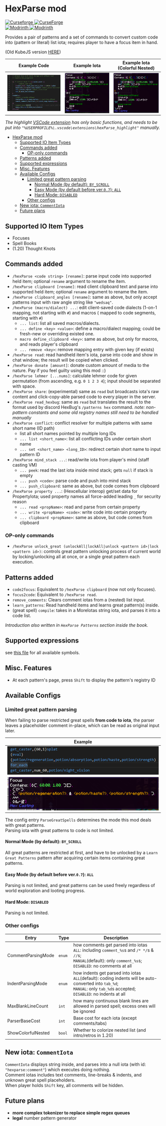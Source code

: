 # HexParse mod

[![Curseforge](https://badges.moddingx.org/curseforge/versions/1148731) ![CurseForge](https://badges.moddingx.org/curseforge/downloads/1148731)](https://www.curseforge.com/minecraft/mc-mods/hexparse)  
[![Modrinth](https://badges.moddingx.org/modrinth/versions/WjFyIzFj) ![Modrinth](https://badges.moddingx.org/modrinth/downloads/WjFyIzFj)](https://modrinth.com/mod/hexparse)

Provides a pair of patterns and a set of commands to convert custom code into (pattern or literal) list iota; requires
player to have a focus item in hand.

(Old KubeJS version [HERE](https://github.com/YukkuriC/hex_playground/blob/1.19/server_scripts/Parser.js))

| Example Code                                                                    | Example Iota                                                                    | Example Iota (Colorful Nested)                                                                        |
|---------------------------------------------------------------------------------|---------------------------------------------------------------------------------|-------------------------------------------------------------------------------------------------------|
| ![Code](https://github.com/YukkuriC/HexParseMod/raw/main/img/sample%20code.png) | ![Iota](https://github.com/YukkuriC/HexParseMod/raw/main/img/sample%20iota.png) | ![Iota (Colorful)](https://github.com/YukkuriC/HexParseMod/raw/main/img/colorful%20nested%20iota.png) |

_The
highlight [VSCode extension](https://github.com/YukkuriC/hexParse_scripts/tree/main/.vscode/extensions/hexParse_highlight)
has only basic functions, and needs to be put into `"%USERPROFILE%\.vscode\extensions\hexParse_highlight"` manually._

<!-- TOC -->

* [HexParse mod](#hexparse-mod)
    * [Supported IO Item Types](#supported-io-item-types)
    * [Commands added](#commands-added)
        * [OP-only commands](#op-only-commands)
    * [Patterns added](#patterns-added)
    * [Supported expressions](#supported-expressions)
    * [Misc. Features](#misc-features)
    * [Available Configs](#available-configs)
        * [Limited great pattern parsing](#limited-great-pattern-parsing)
            * [Normal Mode (by default): `BY_SCROLL`](#normal-mode-by-default-by_scroll)
            * [Easy Mode (by default before ver.`0.7`): `ALL`](#easy-mode-by-default-before-ver07-all)
            * [Hard Mode: `DISABLED`](#hard-mode-disabled)
        * [Other configs](#other-configs)
    * [New iota: `CommentIota`](#new-iota-commentiota)
    * [Future plans](#future-plans)

<!-- TOC -->

## Supported IO Item Types

- Focuses
- Spell Books
- (1.20) Thought Knots

## Commands added

- `/hexParse <code string> [rename]`: parse input code into supported held item; optional `rename` argument to rename the item.
- `/hexParse clipboard [rename]`: read client clipboard text and parse into supported held item; optional `rename` argument to rename
  the item.
- `/hexParse clipboard_angles [rename]`: same as above, but only accept patterns input with raw angle string like
  `"wedsaq"`.
- `/hexParse (macro/dialect) ...`: edit client-saved code dialects (1-on-1 mapping, not starting with `#`) and macros (
  mapped to code segments, starting with `#`)
    - `... list`: list all saved macros/dialects.
    - `... define <key> <value>`: define a macro/dialect mapping; could be fresh-new or overriding existed one.
    - `macro define_clipboard <key>`: same as above, but only for macros, and reads player's clipboard
    - `... remove <key>`: remove mapping entry with given key (if exists)
- `/hexParse read`: read handheld item's iota, parse into code and show in chat window; the result will be copied
  when clicked.
- `/hexParse donate [amount]`: donate custom amount of media to the nature. Pay if you feel guilty using this mod ::)
- `/hexParse lehmer [...nums]`: calculate lehmer code for given permutation (from ascending, e.g. `0 1 2 3 4`); input
  should be separated with space.
- `/hexParse share`: (experimental) same as `read` but broadcasts iota's raw content and click-copy-able parsed code to
  every player in the server.
- `/hexParse read_hexbug`: same as `read` but translates the result to the format used by discord HexBug's `/patterns hex` command. _note:
  non-pattern constants and some old registry names still need to be handled manually_
- `/hexParse conflict`: conflict resolver for multiple patterns with same short name (ID path)
    - list all short names pointed by multiple long IDs
    - `... list <short_name>`: list all conflicting IDs under certain short name
    - `... set <short_name> <long_ID>`: redirect certain short name to input pattern ID
- `/hexParse mind_stack ...`: read/write iota from player's mind (staff casting VM)
    - `... peek`: read the last iota inside mind stack; gets `null` if stack is empty
    - `... push <code>`: parse code and push into mind stack
    - `... push_clipboard`: same as above, but code comes from clipboard
- `/hexParse property ...`: (Hexcellular interop) get/set data for PropertyIota; used property names all force-added leading `_` for security reason
    - `... read <propName>`: read and parse from certain property
    - `... write <propName> <code>`: write code into certain property
    - `... clipboard <propName>`: same as above, but code comes from clipboard

### OP-only commands

- `/hexParse unlock_great (unlockAll|lockAll|unlock <pattern id>|lock <pattern id>)`: controls great pattern unlocking
  process of current
  world by locking/unlocking all at once, or a single great pattern each execution.

## Patterns added

* `code2focus`: Equivalent to `/hexParse clipboard` (now not only focuses).
* `focus2code`: Equivalent to `/hexParse read`.
* `remove_comments`: Clears comment iotas from a (nested) list input.
* `learn_patterns`: Read handheld items and learns great pattern(s) inside.
* (great spell) `compile`: takes in a MoreIotas string iota, and parses it into a code list.

*Introduction also written in `HexParse Patterns` section inside the book.*

## Supported expressions

see [this file](https://github.com/YukkuriC/HexParseMod/blob/main/SYNTAX.md) for all available symbols.

## Misc. Features

* At each pattern's page, press `Shift` to display the pattern's registry ID

## Available Configs

### Limited great pattern parsing

When failing to parse restricted great spells **from code to iota**, the parser leaves a placeholder comment in-place,
which can be read as original input later.

| Example                                                                                          |
|--------------------------------------------------------------------------------------------------|
| ![Code With Missing](https://github.com/YukkuriC/HexParseMod/raw/main/img/code_with_unknown.png) |
| ![Iota With Missing](https://github.com/YukkuriC/HexParseMod/raw/main/img/iota_with_unknown.png) |

The config entry `ParseGreatSpells` determines the mode this mod deals with great patterns.  
Parsing iota with great patterns to code is not limited.

#### Normal Mode (by default): `BY_SCROLL`

All great patterns are restricted at first, and have to be unlocked by a `Learn Great Patterns` pattern after acquiring
certain items containing great patterns.

#### Easy Mode (by default before ver.`0.7`): `ALL`

Parsing is not limited, and great patterns can be used freely regardless of world exploration and looting progress.

#### Hard Mode: `DISABLED`

Parsing is not limited.

### Other configs

| Entry              | Type   | Description                                                                                                                                                                      |
|--------------------|--------|----------------------------------------------------------------------------------------------------------------------------------------------------------------------------------|
| CommentParsingMode | `enum` | how comments get parsed into iotas<br>`ALL`: including `comment_%s`s and `/* */`s & `//`s;<br>`MANUAL`(default): only `comment_%s`s;<br>`DISABLED`: no comments at all           |
| IndentParsingMode  | `enum` | how indents get parsed into iotas<br>`ALL`(default): coding indents will be auto-converted into `tab_%d`;<br>`MANUAL`: only `tab_%d`s accepted;<br>`DISABLED`: no indents at all |
| MaxBlankLineCount  | `int`  | how many continuous blank lines are allowed in parsed spell; excess ones will be ignored                                                                                         |
| ParserBaseCost     | `int`  | Base cost for each iota (except comments/tabs)                                                                                                                                   |
| ShowColorfulNested | `bool` | Whether to colorize nested list (and intro/retros in 1.20)                                                                                                                       |

## New iota: `CommentIota`

`CommentIota` displays string inside, and parses into a null iota (with id: `"hexparse:comment"`) which executes doing
nothing.  
Comment iotas includes text comments, line-breaks & indents, and unknown great spell placeholders.  
When player holds `Shift` key, all comments will be hidden.

## Future plans

* **more complex tokenizer to replace simple regex queues**
* **legal** number pattern generator

